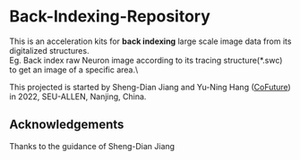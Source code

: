 # Back-Indexing-Repository
This is an acceleration kits for **back indexing** large scale image data from its digitalized structures. \
Eg. Back index raw Neuron image according to its tracing structure(*.swc) to get an image of a specific area.\

This projected is started by Sheng-Dian Jiang and Yu-Ning Hang ([CoFuture](https://github.com/CoFuture)) in 2022, SEU-ALLEN, Nanjing, China.




## Acknowledgements
Thanks to the guidance of Sheng-Dian Jiang